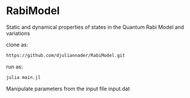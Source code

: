 # RabiModel
Static and dynamical properties of states in the Quantum Rabi Model and variations

clone as:


```bash
https://github.com/djuliannader/RabiModel.git
```

run as:

```bash
julia main.jl
```

Manipulate parameters from the input file input.dat